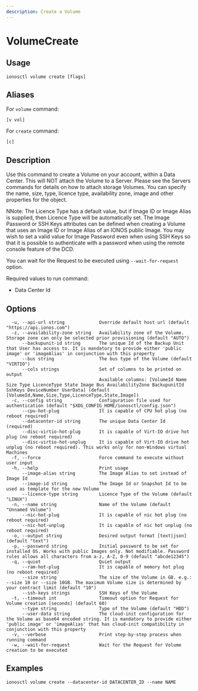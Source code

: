 ```yaml
---
description: Create a Volume
---
```


# VolumeCreate

## Usage

```text
ionosctl volume create [flags]
```

## Aliases

For `volume` command:

```text
[v vol]
```

For `create` command:

```text
[c]
```

## Description

Use this command to create a Volume on your account, within a Data Center. This will NOT attach the Volume to a Server. Please see the Servers commands for details on how to attach storage Volumes. You can specify the name, size, type, licence type, availability zone, image and other properties for the object.

NNote: The Licence Type has a default value, but if Image ID or Image Alias is supplied, then Licence Type will be automatically set. The Image Password or SSH Keys attributes can be defined when creating a Volume that uses an Image ID or Image Alias of an IONOS public Image. You may wish to set a valid value for Image Password even when using SSH Keys so that it is possible to authenticate with a password when using the remote console feature of the DCD.

You can wait for the Request to be executed using `--wait-for-request` option.

Required values to run command:

* Data Center Id

## Options

```text
  -u, --api-url string             Override default host url (default "https://api.ionos.com")
  -z, --availability-zone string   Availability zone of the Volume. Storage zone can only be selected prior provisioning (default "AUTO")
      --backupunit-id string       The unique Id of the Backup Unit that User has access to. It is mandatory to provide either 'public image' or 'imageAlias' in conjunction with this property
      --bus string                 The bus type of the Volume (default "VIRTIO")
      --cols strings               Set of columns to be printed on output 
                                   Available columns: [VolumeId Name Size Type LicenceType State Image Bus AvailabilityZone BackupunitId SshKeys DeviceNumber UserData] (default [VolumeId,Name,Size,Type,LicenceType,State,Image])
  -c, --config string              Configuration file used for authentication (default "$XDG_CONFIG_HOME/ionosctl/config.json")
      --cpu-hot-plug               It is capable of CPU hot plug (no reboot required)
      --datacenter-id string       The unique Data Center Id (required)
      --disc-virtio-hot-plug       It is capable of Virt-IO drive hot plug (no reboot required)
      --disc-virtio-hot-unplug     It is capable of Virt-IO drive hot unplug (no reboot required). This works only for non-Windows virtual Machines
  -f, --force                      Force command to execute without user input
  -h, --help                       Print usage
      --image-alias string         The Image Alias to set instead of Image Id
      --image-id string            The Image Id or Snapshot Id to be used as template for the new Volume
      --licence-type string        Licence Type of the Volume (default "LINUX")
  -n, --name string                Name of the Volume (default "Unnamed Volume")
      --nic-hot-plug               It is capable of nic hot plug (no reboot required)
      --nic-hot-unplug             It is capable of nic hot unplug (no reboot required)
  -o, --output string              Desired output format [text|json] (default "text")
  -p, --password string            Initial password to be set for installed OS. Works with public Images only. Not modifiable. Password rules allows all characters from a-z, A-Z, 0-9 (default "abcde12345")
  -q, --quiet                      Quiet output
      --ram-hot-plug               It is capable of memory hot plug (no reboot required)
      --size string                The size of the Volume in GB. e.g.: --size 10 or --size 10GB. The maximum Volume size is determined by your contract limit (default "10")
      --ssh-keys strings           SSH Keys of the Volume
  -t, --timeout int                Timeout option for Request for Volume creation [seconds] (default 60)
      --type string                Type of the Volume (default "HDD")
      --user-data string           The cloud-init configuration for the Volume as base64 encoded string. It is mandatory to provide either 'public image' or 'imageAlias' that has cloud-init compatibility in conjunction with this property
  -v, --verbose                    Print step-by-step process when running command
  -w, --wait-for-request           Wait for the Request for Volume creation to be executed
```

## Examples

```text
ionosctl volume create --datacenter-id DATACENTER_ID --name NAME
```

